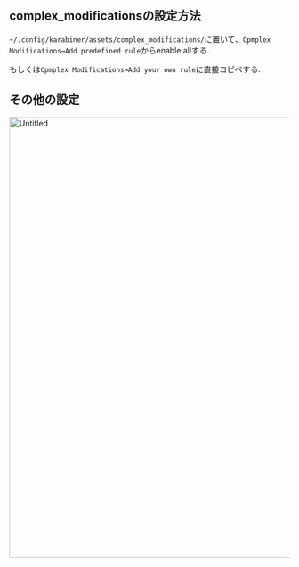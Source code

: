 
## complex_modificationsの設定方法
`~/.config/karabiner/assets/complex_modifications/`に置いて、`Cpmplex Modifications→Add predefined rule`からenable allする.

もしくは`Cpmplex Modifications→Add your own rule`に直接コピペする.

## その他の設定
<img width="792" alt="Untitled" src="https://github.com/user-attachments/assets/9b546b4d-a3ae-4cf8-8671-24b4a11b86ab">
